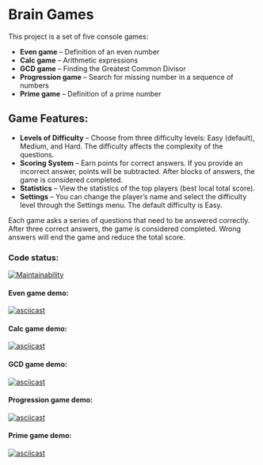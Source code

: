# Brain Games
This project is a set of five console games:

- **Even game** – Definition of an even number  
- **Calc game** – Arithmetic expressions  
- **GCD game** – Finding the Greatest Common Divisor  
- **Progression game** – Search for missing number in a sequence of numbers  
- **Prime game** – Definition of a prime number  
  
## Game Features:
- **Levels of Difficulty** – Choose from three difficulty levels: Easy (default), Medium, and Hard. The difficulty affects the complexity of the questions.
- **Scoring System** – Earn points for correct answers. If you provide an incorrect answer, points will be subtracted. After blocks of answers, the game is considered completed.
- **Statistics** – View the statistics of the top players (best local total score).
- **Settings** – You can change the player’s name and select the difficulty level through the Settings menu. The default difficulty is Easy.

Each game asks a series of questions that need to be answered correctly. After three correct answers, the game is considered completed. Wrong answers will end the game and reduce the total score.


### Code status:
<!-- Due to the development of additional features, the check from Hexlet is not working anymore.
[![Actions Status](https://github.com/rostex/java-project-61/actions/workflows/hexlet-check.yml/badge.svg)](https://github.com/rostex/java-project-61/actions)
-->
[![Maintainability](https://api.codeclimate.com/v1/badges/7facfe9189a9d5598939/maintainability)](https://codeclimate.com/github/rostex/java-project-61/maintainability)

#### Even game demo:
[![asciicast](https://asciinema.org/a/yRzHJFVLpt6FWe3Wg8S8AbucC.svg)](https://asciinema.org/a/yRzHJFVLpt6FWe3Wg8S8AbucC)

#### Calc game demo:
[![asciicast](https://asciinema.org/a/BCOh9iwIdYuzDZjRWfHINLYar.svg)](https://asciinema.org/a/BCOh9iwIdYuzDZjRWfHINLYar)

#### GCD game demo:
[![asciicast](https://asciinema.org/a/IvJmqkkDOw0NRt9fwdh1Cce9i.svg)](https://asciinema.org/a/IvJmqkkDOw0NRt9fwdh1Cce9i)

#### Progression game demo:
[![asciicast](https://asciinema.org/a/1Li09kQbEQMD9Zj5YCF59WHqu.svg)](https://asciinema.org/a/1Li09kQbEQMD9Zj5YCF59WHqu)

#### Prime game demo:
[![asciicast](https://asciinema.org/a/cgNbPjbWeb2TycOnWRnuIHFnk.svg)](https://asciinema.org/a/cgNbPjbWeb2TycOnWRnuIHFnk)
